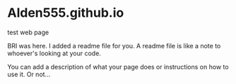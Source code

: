 Alden555.github.io
==================

test web page

BRI was here. I added a readme file for you. A readme file is like a note to whoever's looking at your code. 

You can add a description of what your page does or instructions on how to use it. Or not...
